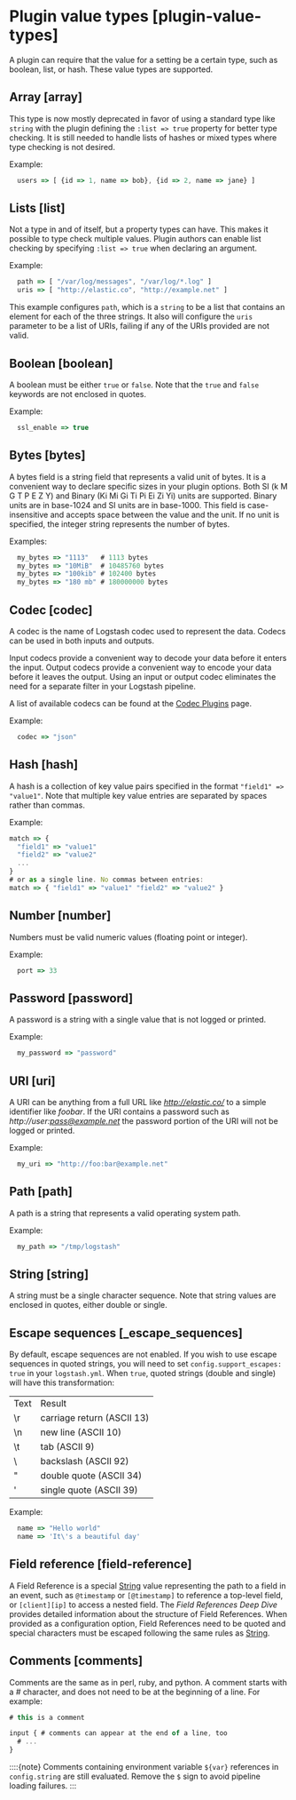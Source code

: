 # Plugin value types [plugin-value-types]

A plugin can require that the value for a setting be a certain type, such as boolean, list, or hash. These value types are supported.

## Array [array]

This type is now mostly deprecated in favor of using a standard type like `string` with the plugin defining the `:list => true` property for better type checking. It is still needed to handle lists of hashes or mixed types where type checking is not desired.

Example:

```js
  users => [ {id => 1, name => bob}, {id => 2, name => jane} ]
```


## Lists [list]

Not a type in and of itself, but a property types can have. This makes it possible to type check multiple values. Plugin authors can enable list checking by specifying `:list => true` when declaring an argument.

Example:

```js
  path => [ "/var/log/messages", "/var/log/*.log" ]
  uris => [ "http://elastic.co", "http://example.net" ]
```

This example configures `path`, which is a `string` to be a list that contains an element for each of the three strings. It also will configure the `uris` parameter to be a list of URIs, failing if any of the URIs provided are not valid.


## Boolean [boolean]

A boolean must be either `true` or `false`. Note that the `true` and `false` keywords are not enclosed in quotes.

Example:

```js
  ssl_enable => true
```


## Bytes [bytes]

A bytes field is a string field that represents a valid unit of bytes. It is a convenient way to declare specific sizes in your plugin options. Both SI (k M G T P E Z Y) and Binary (Ki Mi Gi Ti Pi Ei Zi Yi) units are supported. Binary units are in base-1024 and SI units are in base-1000. This field is case-insensitive and accepts space between the value and the unit. If no unit is specified, the integer string represents the number of bytes.

Examples:

```js
  my_bytes => "1113"   # 1113 bytes
  my_bytes => "10MiB"  # 10485760 bytes
  my_bytes => "100kib" # 102400 bytes
  my_bytes => "180 mb" # 180000000 bytes
```


## Codec [codec]

A codec is the name of Logstash codec used to represent the data. Codecs can be used in both inputs and outputs.

Input codecs provide a convenient way to decode your data before it enters the input. Output codecs provide a convenient way to encode your data before it leaves the output. Using an input or output codec eliminates the need for a separate filter in your Logstash pipeline.

A list of available codecs can be found at the [Codec Plugins](/lsr/codec-plugins.md) page.

Example:

```js
  codec => "json"
```


## Hash [hash]

A hash is a collection of key value pairs specified in the format `"field1" => "value1"`. Note that multiple key value entries are separated by spaces rather than commas.

Example:

```js
match => {
  "field1" => "value1"
  "field2" => "value2"
  ...
}
# or as a single line. No commas between entries:
match => { "field1" => "value1" "field2" => "value2" }
```


## Number [number]

Numbers must be valid numeric values (floating point or integer).

Example:

```js
  port => 33
```


## Password [password]

A password is a string with a single value that is not logged or printed.

Example:

```js
  my_password => "password"
```


## URI [uri]

A URI can be anything from a full URL like *http://elastic.co/* to a simple identifier like *foobar*. If the URI contains a password such as *http://user:pass@example.net* the password portion of the URI will not be logged or printed.

Example:

```js
  my_uri => "http://foo:bar@example.net"
```


## Path [path]

A path is a string that represents a valid operating system path.

Example:

```js
  my_path => "/tmp/logstash"
```


## String [string]

A string must be a single character sequence. Note that string values are enclosed in quotes, either double or single.

## Escape sequences [_escape_sequences]

By default, escape sequences are not enabled. If you wish to use escape sequences in quoted strings, you will need to set `config.support_escapes: true` in your `logstash.yml`. When `true`, quoted strings (double and single) will have this transformation:

|     |     |
| --- | --- |
| Text | Result |
| \r | carriage return (ASCII 13) |
| \n | new line (ASCII 10) |
| \t | tab (ASCII 9) |
| \\ | backslash (ASCII 92) |
| \" | double quote (ASCII 34) |
| \' | single quote (ASCII 39) |

Example:

```js
  name => "Hello world"
  name => 'It\'s a beautiful day'
```


## Field reference [field-reference]

A Field Reference is a special [String](#string) value representing the path to a field in an event, such as `@timestamp` or `[@timestamp]` to reference a top-level field, or `[client][ip]` to access a nested field. The *Field References Deep Dive* provides detailed information about the structure of Field References. When provided as a configuration option, Field References need to be quoted and special characters must be escaped following the same rules as [String](#string).


## Comments [comments]

Comments are the same as in perl, ruby, and python. A comment starts with a *#* character, and does not need to be at the beginning of a line. For example:

```js
# this is a comment

input { # comments can appear at the end of a line, too
  # ...
}
```

::::{note}
Comments containing environment variable `${var}` references in `config.string` are still evaluated. Remove the `$` sign to avoid pipeline loading failures.
:::